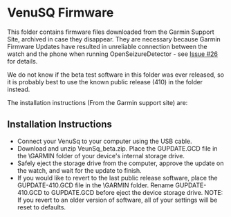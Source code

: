 VenuSQ Firmware
===============
This folder contains firmware files downloaded from the Garmin Support Site, archived in case they disappear.   They are necessary because Garmin Firmware Updates have resulted in unreliable connection between the watch and the phone when running OpenSeizureDetector - see [Issue #26](https://github.com/OpenSeizureDetector/Garmin_SD/issues/26) for details.

We do not know if the beta test software in this folder was ever released, so it is probably best to use the known public release (410) in the folder instead.

The installation instructions (From the Garmin support site) are:

Installation Instructions
-------------------------

  - Connect your VenuSq to your computer using the USB cable.
  - Download and unzip VeunSq_beta.zip. Place the GUPDATE.GCD file in the \GARMIN folder of your device's internal storage drive.
  - Safely eject the storage drive from the computer, approve the update on the watch, and wait for the update to finish.
  - If you would like to revert to the last public release software, place the GUPDATE-410.GCD file in the \GARMIN folder. Rename GUPDATE-410.GCD to GUPDATE.GCD before eject the device storage drive. NOTE: If you revert to an older version of software, all of your settings will be reset to defaults.

